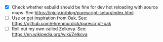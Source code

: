 - [x] Check whether esbuild should be fine for dev hot reloading with source maps. See https://injuly.in/blog/purescript-setup/index.html
- [ ] Use or get inspiration from Oak. See: https://github.com/ehrenmurdick/purescript-oak 
- [ ] Roll out my own called Zelkova. See: https://en.wikipedia.org/wiki/Zelkova